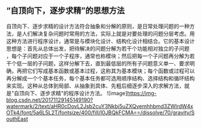 ## “自顶向下，逐步求精”的思想方法
 自顶向下、逐步求精的设计方法符合抽象和分解的原则，是日常处理问题的一种方法，是人们解决复杂问题时常用的方法，实际上就是对要处理的问题分层考虑。用这种方法进行程序设计，通常是与模块化设计、结构化设计相结合。它的基本设计思想是：首先从总体出发，把待解决的问题分解为若干个功能相对独立的子问题 ，每个子问题对应于一个子程序，通常也称模块；然后把每一个子问题再分解为若干个低一层的子问题，这样分解下去，直到最低层的所有子问题意义单一、要求明确，再把它们写成基本函数或基本过程，这称其为基本模块；每个函数或过程可以再分解成一个个基本任务，每个基本任务都可选用顺序结构、选择结构和循环结构来实现。这种从总体到局部、从抽象到具体、先粗后细逐步深入的求解方法，就是"自顶向下、逐步求精"的程序设计方法。
![image]https://img-blog.csdn.net/20171129145149190?watermark/2/text/aHR0cDovL2Jsb2cuY3Nkbi5uZXQvemhhbmd3ZWlrdW4xOTk4/font/5a6L5L2T/fontsize/400/fill/I0JBQkFCMA==/dissolve/70/gravity/SouthEast
